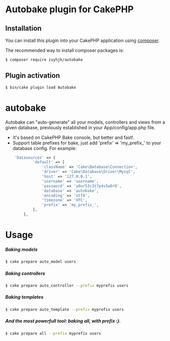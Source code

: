 # Autobake plugin for CakePHP

## Installation

You can install this plugin into your CakePHP application using [composer](http://getcomposer.org).

The recommended way to install composer packages is:

``` bash
$ composer require ivyhjk/autobake
```

## Plugin activation

``` bash
$ bin/cake plugin load Autobake
```

# autobake

Autobake can "auto-generate" all your models, controllers and views from a given database, previously established in your App/config/app.php file.

- It's based on CakePHP Bake console, but better and fast!.
- Support table prefixes for bake, just add 'prefix' => 'my_prefix_' to your database config.
	For example:

```php
	'Datasources' => [
	        'default' => [
	            'className' => 'Cake\Database\Connection',
	            'driver' => 'Cake\Database\Driver\Mysql',
	            'host' => '127.0.0.1',
	            'username' => 'username',
	            'password' => 'y0ur53c3t7p4s5w0rD',
	            'database' => 'autobake',
	            'encoding' => 'utf8',
	            'timezone' => 'UTC',
	            'prefix' => 'my_prefix_',
	        ],
	    ],
```


# Usage

##### Baking models
``` bash
$ cake prepare auto_model users
```

##### Baking controllers
``` bash
$ cake prepare auto_controller --prefix myprefix users
```

##### Baking templates
``` bash
$ cake prepare auto_template --prefix myprefix users
```

##### And the most powerfull tool: baking all, with prefix :).
``` bash
$ cake prepare all --prefix myprefix users
```
